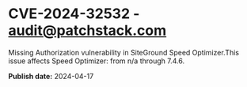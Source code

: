 # CVE-2024-32532 - audit@patchstack.com

Missing Authorization vulnerability in SiteGround Speed Optimizer.This issue affects Speed Optimizer: from n/a through 7.4.6.



**Publish date:** 2024-04-17
